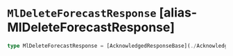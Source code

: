 # `MlDeleteForecastResponse` [alias-MlDeleteForecastResponse]
```typescript
type MlDeleteForecastResponse = [AcknowledgedResponseBase](./AcknowledgedResponseBase.md);
```
